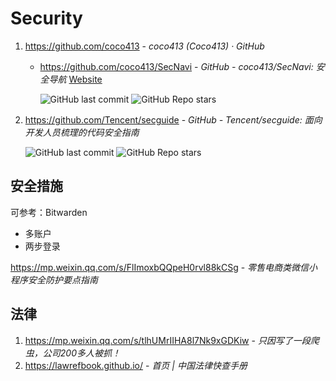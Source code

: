 # Security

1. https://github.com/coco413 - *coco413 (Coco413) · GitHub*

    - https://github.com/coco413/SecNavi - *GitHub - coco413/SecNavi: 安全导航* [Website](https://www.coco413.com/navi.html)

        ![GitHub last commit](https://badgen.net/github/last-commit/coco413/SecNavi?icon=github&color=blue)
        ![GitHub Repo stars](https://img.shields.io/github/stars/coco413/SecNavi?style=social)

2. https://github.com/Tencent/secguide - *GitHub - Tencent/secguide: 面向开发人员梳理的代码安全指南*

    ![GitHub last commit](https://badgen.net/github/last-commit/Tencent/secguide?icon=github&color=blue)
    ![GitHub Repo stars](https://img.shields.io/github/stars/Tencent/secguide?style=social)

## 安全措施

可参考：Bitwarden

- 多账户
- 两步登录

https://mp.weixin.qq.com/s/FlImoxbQQpeH0rvl88kCSg - *零售电商类微信小程序安全防护要点指南*

## 法律

1. https://mp.weixin.qq.com/s/tlhUMrIIHA8l7Nk9xGDKiw - *只因写了一段爬虫，公司200多人被抓！*
2. https://lawrefbook.github.io/ - *首页 | 中国法律快查手册*

